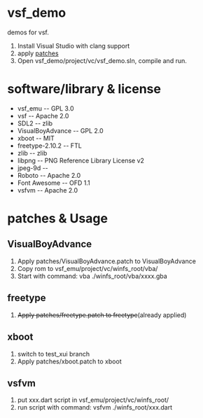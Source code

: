# vsf_demo
demos for vsf.
1. Install Visual Studio with clang support
2. apply [patches](#patches)
3. Open vsf_demo/project/vc/vsf_demo.sln, compile and run.

# software/library & license
* vsf_emu -- GPL 3.0
* vsf -- Apache 2.0
* SDL2 -- zlib
* VisualBoyAdvance -- GPL 2.0
* xboot -- MIT
* freetype-2.10.2 -- FTL
* zlib -- zlib
* libpng -- PNG Reference Library License v2
* jpeg-9d -- 
* Roboto -- Apache 2.0
* Font Awesome -- OFD 1.1
* vsfvm -- Apache 2.0

# patches & Usage

## VisualBoyAdvance
1. Apply patches/VisualBoyAdvance.patch to VisualBoyAdvance
2. Copy rom to vsf_emu/project/vc/winfs_root/vba/
3. Start with command: vba ./winfs_root/vba/xxxx.gba

## freetype
1. ~~Apply patches/freetype.patch to freetype~~(already applied)

## xboot
1. switch to test_xui branch
2. Apply patches/xboot.patch to xboot

## vsfvm
1. put xxx.dart script in vsf_emu/project/vc/winfs_root/
2. run script with command: vsfvm ./winfs_root/xxx.dart
